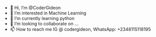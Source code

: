 - 👋 Hi, I’m @CoderGideon
- 👀 I’m interested in Machine Learning 
- 🌱 I’m currently learning python
- 💞️ I’m looking to collaborate on ...
- 📫 How to reach me IG @ codergideon, WhatsApp: +2348115118195

<!---
CoderGideon/CoderGideon is a ✨ special ✨ repository because its `README.md` (this file) appears on your GitHub profile.
You can click the Preview link to take a look at your changes.
--->
